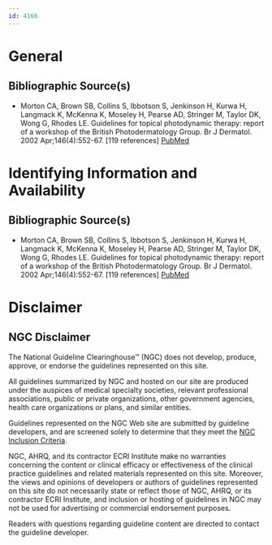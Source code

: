 ```yaml
---
id: 4166
---
```


# General

## Bibliographic Source(s)

- Morton CA, Brown SB, Collins S, Ibbotson S, Jenkinson H, Kurwa H, Langmack K, McKenna K, Moseley H, Pearse AD, Stringer M, Taylor DK, Wong G, Rhodes LE. Guidelines for topical photodynamic therapy: report of a workshop of the British Photodermatology Group. Br J Dermatol. 2002 Apr;146(4):552-67. [119 references] [ PubMed ](http://www.ncbi.nlm.nih.gov/entrez/query.fcgi?cmd=Retrieve&db=pubmed&dopt=Abstract&list_uids=11966684)

# Identifying Information and Availability

## Bibliographic Source(s)

- Morton CA, Brown SB, Collins S, Ibbotson S, Jenkinson H, Kurwa H, Langmack K, McKenna K, Moseley H, Pearse AD, Stringer M, Taylor DK, Wong G, Rhodes LE. Guidelines for topical photodynamic therapy: report of a workshop of the British Photodermatology Group. Br J Dermatol. 2002 Apr;146(4):552-67. [119 references] [ PubMed ](http://www.ncbi.nlm.nih.gov/entrez/query.fcgi?cmd=Retrieve&db=pubmed&dopt=Abstract&list_uids=11966684)

# Disclaimer

## NGC Disclaimer

The National Guideline Clearinghouse™ (NGC) does not develop, produce, approve, or endorse the guidelines represented on this site.

All guidelines summarized by NGC and hosted on our site are produced under the auspices of medical specialty societies, relevant professional associations, public or private organizations, other government agencies, health care organizations or plans, and similar entities.

Guidelines represented on the NGC Web site are submitted by guideline developers, and are screened solely to determine that they meet the [NGC Inclusion Criteria](/help-and-about/summaries/inclusion-criteria).

NGC, AHRQ, and its contractor ECRI Institute make no warranties concerning the content or clinical efficacy or effectiveness of the clinical practice guidelines and related materials represented on this site. Moreover, the views and opinions of developers or authors of guidelines represented on this site do not necessarily state or reflect those of NGC, AHRQ, or its contractor ECRI Institute, and inclusion or hosting of guidelines in NGC may not be used for advertising or commercial endorsement purposes.

Readers with questions regarding guideline content are directed to contact the guideline developer.

